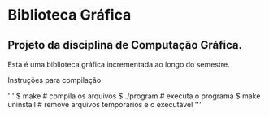 # Biblioteca Gráfica
## Projeto da disciplina de Computação Gráfica.

Esta é uma biblioteca gráfica incrementada ao longo do semestre.

Instruções para compilação

'''
$ make				# compila os arquivos
$ ./program 		# executa o programa
$ make uninstall	# remove arquivos temporários e o executável
'''